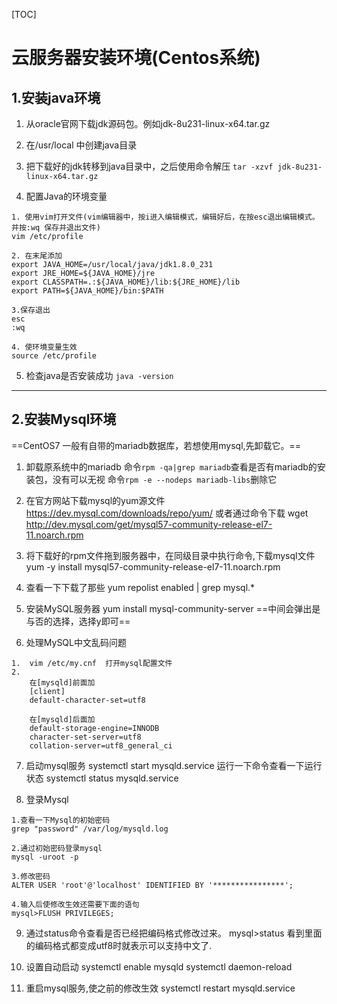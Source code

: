 [TOC]

# 云服务器安装环境(Centos系统)

## 1.安装java环境

1. 从oracle官网下载jdk源码包。例如jdk-8u231-linux-x64.tar.gz

2. 在/usr/local 中创建java目录

3. 把下载好的jdk转移到java目录中，之后使用命令解压
`tar -xzvf jdk-8u231-linux-x64.tar.gz`

4. 配置Java的环境变量

```
1. 使用vim打开文件(vim编辑器中，按i进入编辑模式，编辑好后，在按esc退出编辑模式。并按:wq 保存并退出文件)
vim /etc/profile 

2. 在末尾添加
export JAVA_HOME=/usr/local/java/jdk1.8.0_231
export JRE_HOME=${JAVA_HOME}/jre
export CLASSPATH=.:${JAVA_HOME}/lib:${JRE_HOME}/lib
export PATH=${JAVA_HOME}/bin:$PATH

3.保存退出
esc 
:wq

4. 使环境变量生效
source /etc/profile
```

5. 检查java是否安装成功
`java -version`

---

## 2.安装Mysql环境

==CentOS7 一般有自带的mariadb数据库，若想使用mysql,先卸载它。==

1. 卸载原系统中的mariadb
命令`rpm -qa|grep mariadb`查看是否有mariadb的安装包，没有可以无视
命令`rpm -e --nodeps mariadb-libs`删除它

2. 在官方网站下载mysql的yum源文件
https://dev.mysql.com/downloads/repo/yum/
或者通过命令下载
wget http://dev.mysql.com/get/mysql57-community-release-el7-11.noarch.rpm

3. 将下载好的rpm文件拖到服务器中，在同级目录中执行命令,下载mysql文件
yum -y install mysql57-community-release-el7-11.noarch.rpm

4. 查看一下下载了那些
yum repolist enabled | grep mysql.*

5. 安装MySQL服务器
yum install mysql-community-server
==中间会弹出是与否的选择，选择y即可==

6. 处理MySQL中文乱码问题

```
1.  vim /etc/my.cnf  打开mysql配置文件
2.
    在[mysqld]前面加
    [client]  
    default-character-set=utf8 

    在[mysqld]后面加
    default-storage-engine=INNODB  
    character-set-server=utf8 
    collation-server=utf8_general_ci
```

7. 启动mysql服务
systemctl start  mysqld.service
运行一下命令查看一下运行状态 
systemctl status mysqld.service

8. 登录Mysql
```
1.查看一下Mysql的初始密码
grep "password" /var/log/mysqld.log

2.通过初始密码登录mysql
mysql -uroot -p

3.修改密码
ALTER USER 'root'@'localhost' IDENTIFIED BY '****************';

4.输入后使修改生效还需要下面的语句
mysql>FLUSH PRIVILEGES;
```

9. 通过status命令查看是否已经把编码格式修改过来。
mysql>status
看到里面的编码格式都变成utf8时就表示可以支持中文了.

10. 设置自动启动
systemctl enable mysqld
systemctl daemon-reload

11. 重启mysql服务,使之前的修改生效
systemctl restart mysqld.service
